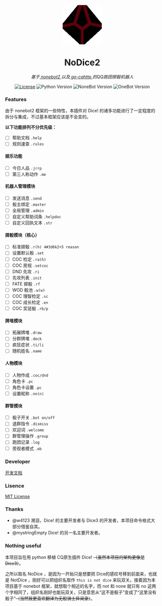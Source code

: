<div align="center">
	<img width="128" src="docs/nodice.png" alt="logo"></br>

# NoDice2

*基于[ nonebot2 ](https://github.com/nonebot/nonebot2)以及[ go-cqhttp ](https://github.com/Mrs4s/go-cqhttp)的QQ跑团掷骰机器人*

[![License](https://img.shields.io/github/license/thereisnodice/nodice2)](LICENSE)
![Python Version](https://img.shields.io/badge/python-3.7+-blue.svg)
![NoneBot Version](https://img.shields.io/badge/nonebot-2+-red.svg)
![OneBot Version](https://img.shields.io/badge/OneBot-v11-black)

</div>

### Features

由于 nonebot2 框架的一些特性，本插件对 Dice! 的诸多功能进行了一定程度的拆分与集成，不过基本框架应该是不会变的。

**以下功能排列不分优先级：**

- [ ] 帮助文档 `.help`
- [ ] 规则速查 `.rules`
  
#### 娱乐功能

- [ ] 今日人品 `.jrrp`
- [ ] 第三人称动作 `.me`

#### 机器人管理模块

- [ ] 发送消息 `.send`
- [ ] 骰主绑定 `.master`
- [ ] 全局管理 `.admin`
- [ ] 自定义帮助词条 `.helpdoc`
- [ ] 自定义回执文本 `.str`

#### 掷骰模块（核心）

- [ ] 标准掷骰 `.r(h) 4#3d6k2+5 reason`
- [ ] 设置默认骰 `.set`
- [ ] COC 检定 `.ra(h)`
- [ ] COC 房规 `.setcoc`
- [ ] DND 先攻 `.ri` 
- [ ] 先攻列表 `.init`
- [ ] FATE 掷骰 `.rf`
- [ ] WOD 骰池 `.w(w)`
- [ ] COC 理智检定 `.sc`
- [ ] COC 成长检定 `.en`
- [ ] COC 奖惩骰 `.rb/p`

#### 牌堆模块

- [ ] 拓展牌堆 `.draw` 
- [ ] 分群牌堆 `.deck`
- [ ] 疯狂症状 `.ti/li`
- [ ] 随机姓名 `.name`

#### 人物模块

- [ ] 人物作成 `.coc/dnd`
- [ ] 角色卡 `.pc`
- [ ] 角色卡设置 `.pc`
- [ ] 设置昵称 `.nn(n)`

#### 群管模块

- [ ] 骰子开关 `.bot on/off`
- [ ] 退群指令  `.dismiss`
- [ ] 欢迎词 `.welcome`
- [ ] 群管理操作 `.group `
- [ ] 跑团记录 `.log`
- [ ] 旁观者模式 `.ob`

### Developer

[开发文档](./docs/DEVELOPER.md)

### Lisence

[MIT License](LICENSE)

### Thanks

- @w4123 溯洄，Dice! 的主要开发者与 Dice3 的开发者，本项目命令格式大部分借鉴自其。
- @mystringEmpty Dice! 的另一名主要开发者。

### Nothing useful

本项目旨在用 python 移植 CQ原生插件 Dice! ~~（虽然本项目的架构更像是 Dice3）~~。

之所以取名 NoDice ，是因为一开始只是想要把 Dice的感叹号移到前面来，也就是 NotDice ，刚好可以把组织名取作 `this is not dice` 来玩双关。接着因为本项目基于 nonebot 框架，就想取个相近的名字，而 not 和 none 就只有 no 这两个字相同了，组织名刚好也能玩双关，只是意思从“这不是骰子”变成了“这里没有骰子”~~（当然我更喜欢翻译为无骰骑士异闻录）~~。